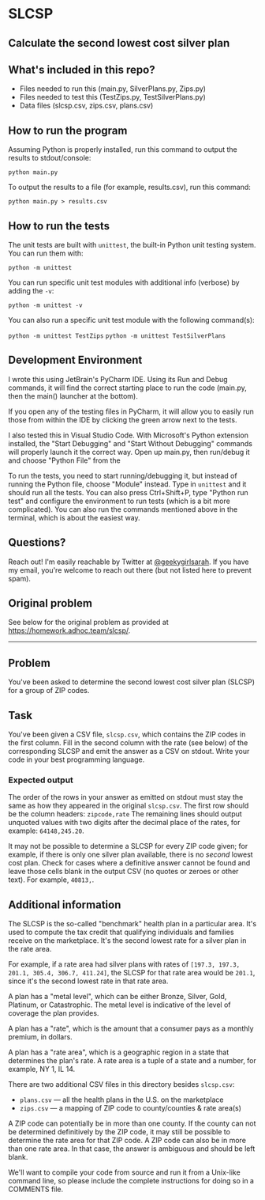 # SLCSP

## Calculate the second lowest cost silver plan

## What's included in this repo?

* Files needed to run this (main.py, SilverPlans.py, Zips.py)
* Files needed to test this (TestZips.py, TestSilverPlans.py)
* Data files (slcsp.csv, zips.csv, plans.csv)

## How to run the program

Assuming Python is properly installed, run this command to output the results to stdout/console:

`python main.py`

To output the results to a file (for example, results.csv), run this command:

`python main.py > results.csv`

## How to run the tests

The unit tests are built with `unittest`, the built-in Python unit testing system. You can run them with:

`python -m unittest`

You can run specific unit test modules with additional info (verbose) by adding the `-v`:

`python -m unittest -v`

You can also run a specific unit test module with the following command(s):

`python -m unittest TestZips`
`python -m unittest TestSilverPlans`

## Development Environment

I wrote this using JetBrain's PyCharm IDE. Using its Run and Debug commands, it will find the correct starting place to run the code (main.py, then the main() launcher at the bottom).

If you open any of the testing files in PyCharm, it will allow you to easily run those from within the IDE by clicking the green arrow next to the tests.

I also tested this in Visual Studio Code. With Microsoft's Python extension installed, the "Start Debugging" and "Start Without Debugging" commands will properly launch it the correct way. Open up main.py, then run/debug it and choose "Python File" from the 

To run the tests, you need to start running/debugging it, but instead of running the Python file, choose "Module" instead. Type in `unittest` and it should run all the tests. You can also press Ctrl+Shift+P, type "Python run test" and configure the environment to run tests (which is a bit more complicated). You can also run the commands mentioned above in the terminal, which is about the easiest way. 

## Questions?

Reach out! I'm easily reachable by Twitter at [@geekygirlsarah](https://twitter.com/geekygirlsarah). If you have my email, you're welcome to reach out there (but not listed here to prevent spam).

## Original problem

See below for the original problem as provided at https://homework.adhoc.team/slcsp/.

---

## Problem

You've been asked to determine the second lowest cost silver plan (SLCSP) for
a group of ZIP codes.

## Task

You've been given a CSV file, `slcsp.csv`, which contains the ZIP codes in the
first column. Fill in the second column with the rate (see below) of the
corresponding SLCSP and emit the answer as a CSV on stdout. Write your code in your best programming language.

### Expected output

The order of the rows in your answer as emitted on stdout must stay the same as how they
appeared in the original `slcsp.csv`. The first row should be the column headers: `zipcode,rate`
The remaining lines should output unquoted values with two digits after the decimal
place of the rates, for example: `64148,245.20`.

It may not be possible to determine a SLCSP for every ZIP code given; for example, if there is only one silver plan available, there is no _second_ lowest cost plan. Check for cases where a definitive answer cannot be found and leave those cells blank in the output CSV (no quotes or zeroes or other text). For example, `40813,`.

## Additional information

The SLCSP is the so-called "benchmark" health plan in a particular area. It's
used to compute the tax credit that qualifying individuals and families receive
on the marketplace. It's the second lowest rate for a silver plan in the rate area.

For example, if a rate area had silver plans with rates of `[197.3, 197.3, 201.1, 305.4, 306.7, 411.24]`, the SLCSP for that rate area would be `201.1`,
since it's the second lowest rate in that rate area.

A plan has a "metal level", which can be either Bronze, Silver, Gold, Platinum,
or Catastrophic. The metal level is indicative of the level of coverage the plan
provides.

A plan has a "rate", which is the amount that a consumer pays as a monthly
premium, in dollars.

A plan has a "rate area", which is a geographic region in a state that
determines the plan's rate. A rate area is a tuple of a state and a number, for
example, NY 1, IL 14.

There are two additional CSV files in this directory besides `slcsp.csv`:

- `plans.csv` — all the health plans in the U.S. on the marketplace
- `zips.csv` — a mapping of ZIP code to county/counties & rate area(s)

A ZIP code can potentially be in more than one county. If the county can not be
determined definitively by the ZIP code, it may still be possible to determine
the rate area for that ZIP code. A ZIP code can also be in more than one rate area. In that case, the answer is ambiguous
and should be left blank.

 We'll want to compile your code from source and run it from a Unix-like command line, so please include the complete instructions for doing so in a COMMENTS file.
